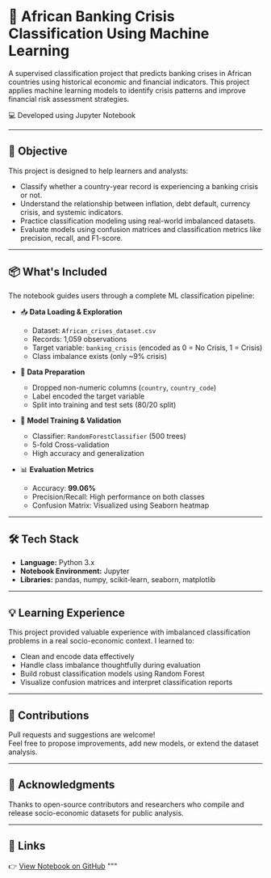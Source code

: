 # 🧨 African Banking Crisis Classification Using Machine Learning

A supervised classification project that predicts banking crises in African countries using historical economic and financial indicators. This project applies machine learning models to identify crisis patterns and improve financial risk assessment strategies.

💻 Developed using Jupyter Notebook

---

## 🎯 Objective

This project is designed to help learners and analysts:

- Classify whether a country-year record is experiencing a banking crisis or not.
- Understand the relationship between inflation, debt default, currency crisis, and systemic indicators.
- Practice classification modeling using real-world imbalanced datasets.
- Evaluate models using confusion matrices and classification metrics like precision, recall, and F1-score.

---

## 📦 What's Included

The notebook guides users through a complete ML classification pipeline:

- 📥 **Data Loading & Exploration**
  - Dataset: `African_crises_dataset.csv`
  - Records: 1,059 observations
  - Target variable: `banking_crisis` (encoded as 0 = No Crisis, 1 = Crisis)
  - Class imbalance exists (only ~9% crisis)

- 🧹 **Data Preparation**
  - Dropped non-numeric columns (`country`, `country_code`)
  - Label encoded the target variable
  - Split into training and test sets (80/20 split)

- 🤖 **Model Training & Validation**
  - Classifier: `RandomForestClassifier` (500 trees)
  - 5-fold Cross-validation
  - High accuracy and generalization

- 📊 **Evaluation Metrics**
  - Accuracy: **99.06%**
  - Precision/Recall: High performance on both classes
  - Confusion Matrix: Visualized using Seaborn heatmap

---

## 🛠 Tech Stack

- **Language:** Python 3.x  
- **Notebook Environment:** Jupyter  
- **Libraries:** pandas, numpy, scikit-learn, seaborn, matplotlib

---

## 💡 Learning Experience

This project provided valuable experience with imbalanced classification problems in a real socio-economic context. I learned to:

- Clean and encode data effectively
- Handle class imbalance thoughtfully during evaluation
- Build robust classification models using Random Forest
- Visualize confusion matrices and interpret classification reports

---

## 🤝 Contributions

Pull requests and suggestions are welcome!  
Feel free to propose improvements, add new models, or extend the dataset analysis.

---

## 🙌 Acknowledgments

Thanks to open-source contributors and researchers who compile and release socio-economic datasets for public analysis.

---

## 🔗 Links

👉 [View Notebook on GitHub](https://github.com/Dee-elugs/African_Banking_Crisis_Classification/blob/main/Banking_Crisis_Model.ipynb)
"""
